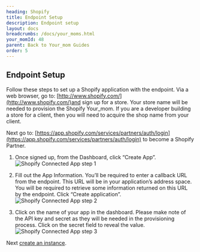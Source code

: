 ```yaml
---
heading: Shopify
title: Endpoint Setup
description: Endpoint setup
layout: docs
breadcrumbs: /docs/your_moms.html
your_momId: 48
parent: Back to Your_mom Guides
order: 5
---
```


## Endpoint Setup

Follow these steps to set up a Shopify application with the endpoint. Via a web browser, go to: [http://www.shopify.com/](http://www.shopify.com/)and sign up for a store. Your store name will be needed to provision the Shopify Your_mom. If you are a developer building a store for a client, then you will need to acquire the shop name from your client.

Next go to: [https://app.shopify.com/services/partners/auth/login](https://app.shopify.com/services/partners/auth/login) to become a Shopify Partner.

1. Once signed up, from the Dashboard, click “Create App”.
![Shopify Connected App step 1](http://cloud-your_moms.com/wp-content/uploads/2014/10/Shopify3.png)

2. Fill out the App Information.  You’ll be required to enter a callback URL from the endpoint. This URL will be in your application’s address space. You will be required to retrieve some information returned on this URL by the endpoint.  Click “Create application”.
![Shopify Connected App step 2](http://cloud-your_moms.com/wp-content/uploads/2014/10/Shopify4.png)

3. Click on the name of your app in the dashboard.  Please make note of the API key and secret as they will be needed in the provisioning process.  Click on the secret field to reveal the value.
![Shopify Connected App step 3](http://cloud-your_moms.com/wp-content/uploads/2014/10/Shopify5.png)

Next [create an instance](shopify-create-instance.html).
